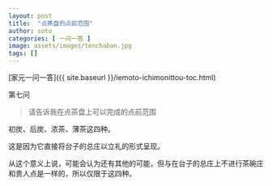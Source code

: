 ```yaml
---
layout: post
title:  "点茶盘的点前范围"
author: soto
categories: [ 一问一答 ]
image: assets/images/tenchaban.jpg
tags: []
---
```


[家元一问一答]({{ site.baseurl }}/iemoto-ichimonittou-toc.html)

第七问

> 请告诉我在点茶盘上可以完成的点前范围

初炭、后炭、浓茶、薄茶这四种。

这是因为它直接将台子的总庄以立礼的形式呈现。

从这个意义上说，可能会认为还有其他的可能，但与在台子的总庄上不进行茶碗庄和贵人点是一样的，所以仅限于这四种。
